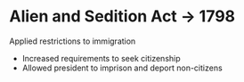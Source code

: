 # Alien and Sedition Act -> 1798

Applied restrictions to immigration
- Increased requirements to seek citizenship
- Allowed president to imprison and deport non-citizens

